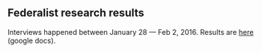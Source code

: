 ## Federalist research results

Interviews happened between January 28 — Feb 2, 2016. Results are [here](https://docs.google.com/a/gsa.gov/document/d/1CFD8NrNPG9Npf46EQrrkLuPbyBBdhhQTdfFp5ucNUQQ/edit?usp=sharing) (google docs).


